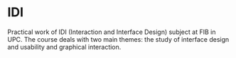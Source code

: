 # IDI
Practical work of IDI (Interaction and Interface Design) subject at FIB in UPC. The course deals with two main themes: the study of interface design and usability and graphical interaction.
